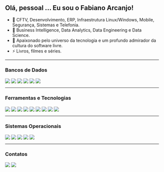 ## Olá, pessoal ... Eu sou o Fabiano Arcanjo!

- 🔭 CFTV, Desenvolvimento, ERP, Infraestrutura Linux/Windows, Mobile, Segurança, Sistemas e Telefonia.
- 🌱 Business Intelligence, Data Analytics, Data Engineering e Data Science.
- 👯 Apaixonado pelo universo da tecnologia e um profundo admirador da cultura do software livre.
- ⚡ Livros, filmes e séries.

---

### Bancos de Dados

<div>
  <img align="center" src="https://img.shields.io/badge/-Firebird-ef380c?style=for-the-badge&logoColor=white">
  <img align="center" src="https://img.shields.io/badge/MariaDB-003545?style=for-the-badge&logo=mariadb&logoColor=white">
  <img align="center" src="https://img.shields.io/badge/Microsoft%20SQL%20Server-CC2927?style=for-the-badge&logo=microsoft%20sql%20server&logoColor=white">
  <img align="center" src="https://img.shields.io/badge/MySQL-005C84?style=for-the-badge&logo=mysql&logoColor=white">
  <img align="center" src="https://img.shields.io/badge/PostgreSQL-316192?style=for-the-badge&logo=postgresql&logoColor=white">
  <img align="center" src="https://img.shields.io/badge/rabbitmq-%23FF6600.svg?&style=for-the-badge&logo=rabbitmq&logoColor=white">
</div>

---

### Ferramentas e Tecnologias

<div>
  <img align="center" src="https://img.shields.io/badge/Bootstrap-563D7C?style=for-the-badge&logo=bootstrap&logoColor=white">
  <img align="center" src="https://img.shields.io/badge/CSS3-1572B6?style=for-the-badge&logo=css3&logoColor=white">
  <img align="center" src="https://img.shields.io/badge/Docker-2CA5E0?style=for-the-badge&logo=docker&logoColor=white">
  <img align="center" src="https://img.shields.io/badge/HTML5-E34F26?style=for-the-badge&logo=html5&logoColor=white">
  <img align="center" src="https://img.shields.io/badge/Joomla-5091CD?style=for-the-badge&logo=joomla&logoColor=white">
  <img align="center" src="https://img.shields.io/badge/PHP-777BB4?style=for-the-badge&logo=php&logoColor=white">
  <img align="center" src="https://img.shields.io/badge/SAP-0FAAFF?style=for-the-badge&logo=sap&logoColor=white">
  <img align="center" src="https://img.shields.io/badge/Scriptcase-F2F4F9?style=for-the-badge">
  <img align="center" src="https://img.shields.io/badge/Wordpress-21759B?style=for-the-badge&logo=wordpress&logoColor=white">
</div>

---

### Sistemas Operacionais

<div>
  <img align="center" src="https://img.shields.io/badge/Android-3DDC84?style=for-the-badge&logo=android&logoColor=white">
  <img align="center" src="https://img.shields.io/badge/iOS-000000?style=for-the-badge&logo=ios&logoColor=white">
  <img align="center" src="https://img.shields.io/badge/Linux-FCC624?style=for-the-badge&logo=linux&logoColor=black">
  <img align="center" src="https://img.shields.io/badge/mac%20os-000000?style=for-the-badge&logo=apple&logoColor=white">
  <img align="center" src="https://img.shields.io/badge/Windows-0078D6?style=for-the-badge&logo=windows&logoColor=white">
</div>

---

### Contatos

<div>
  <a href = "mailto:fabianoarcanjo@protectsat.com.br"><img src="https://img.shields.io/badge/Gmail-D14836?style=for-the-badge&logo=gmail&logoColor=white" target="_blank"></a>
  <a href="https://www.linkedin.com/in/fabiano-arcanjo-97372697/" target="_blank"><img src="https://img.shields.io/badge/LinkedIn-0077B5?style=for-the-badge&logo=linkedin&logoColor=white" target="_blank"></a>
</div>
